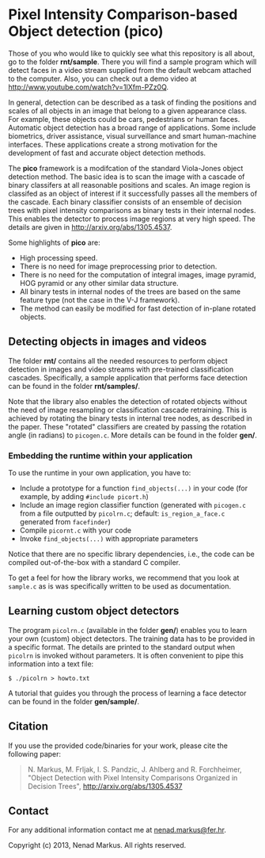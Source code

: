 # Pixel Intensity Comparison-based Object detection (pico)

Those of you who would like to quickly see what this repository is all about, go to the folder **rnt/sample**.
There you will find a sample program which will detect faces in a video stream supplied from the default webcam attached to the computer.
Also, you can check out a demo video at <http://www.youtube.com/watch?v=1lXfm-PZz0Q>.

In general, detection can be described as a task of finding the positions and scales of all objects in an image that belong to a given appearance class.
For example, these objects could be cars, pedestrians or human faces.
Automatic object detection has a broad range of applications.
Some include biometrics, driver assistance, visual surveillance and smart human-machine interfaces.
These applications create a strong motivation for the development of fast and accurate object detection methods.

The **pico** framework is a modifcation of the standard Viola-Jones object detection method.
The basic idea is to scan the image with a cascade of binary classifers at all reasonable positions and scales.
An image region is classifed as an object of interest if it successfully passes all the members of the cascade.
Each binary classifier consists of an ensemble of decision trees with pixel intensity comparisons as binary tests in their internal nodes.
This enables the detector to process image regions at very high speed.
The details are given in <http://arxiv.org/abs/1305.4537>.

Some highlights of **pico** are:

* High processing speed.
* There is no need for image preprocessing prior to detection.
* There is no need for the computation of integral images, image pyramid, HOG pyramid or any other similar data structure.
* All binary tests in internal nodes of the trees are based on the same feature type (not the case in the V-J framework).
* The method can easily be modified for fast detection of in-plane rotated objects.

## Detecting objects in images and videos

The folder **rnt/** contains all the needed resources to perform object detection in images and video streams with pre-trained classification cascades.
Specifically, a sample application that performs face detection can be found in the folder **rnt/samples/**.

Note that the library also enables the detection of rotated objects without the need of image resampling or classification cascade retraining.
This is achieved by rotating the binary tests in internal tree nodes, as described in the paper.
These "rotated" classifiers are created by passing the rotation angle (in radians) to `picogen.c`.
More details can be found in the folder **gen/**.

### Embedding the runtime within your application

To use the runtime in your own application, you have to:

* Include a prototype for a function `find_objects(...)` in your code (for example, by adding `#include picort.h`)
* Include an image region classifier function (generated with `picogen.c` from a file outputted by `picolrn.c`; default: `is_region_a_face.c` generated from `facefinder`)
* Compile `picornt.c` with your code
* Invoke `find_objects(...)` with appropriate parameters

Notice that there are no specific library dependencies, i.e., the code can be compiled out-of-the-box with a standard C compiler.

To get a feel for how the library works, we recommend that you look at `sample.c` as is was specifically written to be used as documentation.

## Learning custom object detectors

The program `picolrn.c` (available in the folder **gen/**) enables you to learn your own (custom) object detectors.
The training data has to be provided in a specific format.
The details are printed to the standard output when `picolrn` is invoked without parameters.
It is often convenient to pipe this information into a text file:

    $ ./picolrn > howto.txt

A tutorial that guides you through the process of learning a face detector can be found in the folder **gen/sample/**.

## Citation

If you use the provided code/binaries for your work, please cite the following paper:
> N. Markus, M. Frljak, I. S. Pandzic, J. Ahlberg and R. Forchheimer, "Object Detection with Pixel Intensity Comparisons Organized in Decision Trees", <http://arxiv.org/abs/1305.4537>

## Contact

For any additional information contact me at <nenad.markus@fer.hr>.

Copyright (c) 2013, Nenad Markus.
All rights reserved.

